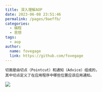 ```yaml
---
title: 深入理解AOP
date: 2023-06-08 23:51:46
permalink: /pages/9aeffb/
categories:
  - 编程
  - 思想
tags:
  - aop
author:
  name: fovegage
  link: https://github.com/fovegage
---
```


```
切面是由切点（Pointcut）和通知（Advice）组成的，
其中切点定义了在应用程序中哪些位置应该应用通知。
```

![](https://obsidian-foveagge.oss-cn-beijing.aliyuncs.com/blog/NbT231.png)

